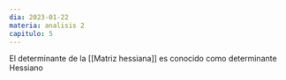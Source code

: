 ```yaml
---
dia: 2023-01-22
materia: analisis 2
capitulo: 5
---
```

El determinante de la [[Matriz hessiana]] es conocido como determinante Hessiano